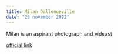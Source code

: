 ```yaml
---
title: Milan Dallongeville
date: "23 november 2022"
---
```

Milan is an aspirant photograph and videast

[official link](https://visual-ward-tech.odoo.com)

